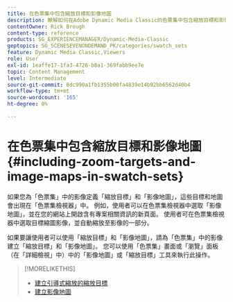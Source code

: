 ```yaml
---
title: 在色票集中包含縮放目標和影像地圖
description: 瞭解如何在Adobe Dynamic Media Classic的色票集中包含縮放目標和影像地圖。
contentOwner: Rick Brough
content-type: reference
products: SG_EXPERIENCEMANAGER/Dynamic-Media-Classic
geptopics: SG_SCENESEVENONDEMAND_PK/categories/swatch_sets
feature: Dynamic Media Classic,Viewers
role: User
exl-id: 1eaffe17-1fa3-4726-b0a1-369fabb9ee7e
topic: Content Management
level: Intermediate
source-git-commit: 8dc990a1fb1355b00fa4839e14b92bb6562d40b4
workflow-type: tm+mt
source-wordcount: '165'
ht-degree: 0%

---
```


# 在色票集中包含縮放目標和影像地圖{#including-zoom-targets-and-image-maps-in-swatch-sets}

如果您為「色票集」中的影像定義「縮放目標」和「影像地圖」，這些目標和地圖會出現在「色票集檢視器」中。 例如，使用者可以在色票集檢視器中選取「影像地圖」，並在您的網站上開啟含有專案相關資訊的新頁面。 使用者可在色票集檢視器中選取目標縮圖影像，並自動縮放至影像的一部分。

如果要讓使用者可以使用「縮放目標」和「影像地圖」，請為「色票集」中的影像建立「縮放目標」和「影像地圖」。 您可以使用「色票集」畫面或「瀏覽」面板（在「詳細檢視」中）中的「影像地圖」或「縮放目標」工具來執行此操作。

>[!MORELIKETHIS]
>
>* [建立引導式縮放的縮放目標](creating-zoom-targets-guided-zoom.md#creating_zoom_targets_for_guided_zoom)
>* [建立影像地圖](creating-image-maps.md#creating_image_maps)
